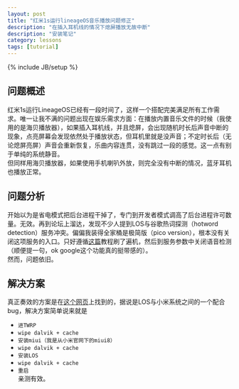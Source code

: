 ```yaml
---
layout: post
title: "红米1s运行lineageOS音乐播放问题修正"
description: "在插入耳机线的情况下熄屏播放无故中断"
description: "安装笔记"
category: lessons
tags: [tutorial]
---
```

{% include JB/setup %}

##  问题概述

  红米1s运行LineageOS已经有一段时间了，这样一个搭配完美满足所有工作需求。唯一让我不满的问题出现在娱乐需求方面：在播放内置音乐文件的时候（我使用的是海贝播放器），如果插入耳机线，并且熄屏，会出现随机时长后声音中断的现象，点亮屏幕会发现依然处于播放状态，但耳机里就是没声音；不定时长后（无论熄屏亮屏）声音会重新恢复，乐曲内容连贯，没有跳过一段的感觉。这一点有别于单纯的系统静音。  
  但同样用海贝播放器，如果使用手机喇叭外放，则完全没有中断的情况，蓝牙耳机也播放正常。
  
##  问题分析

  开始以为是省电模式把后台进程干掉了，专门到开发者模式调高了后台进程许可数量。无效。再到论坛上溜达，发现不少人提到LOS与谷歌热词探测（hotword detection）服务冲突。偏偏我装得全家桶是极简版（pico version），根本没有关闭这项服务的入口。只好遵循[这篇](http://www.lineageosdownloads.com/get-google-assistant-lineage-os/)教程刷了遍机，然后到服务参数中关闭语音检测（顺便提一句，ok google这个功能真的挺带感的）。  
  然而，问题依旧。
  
##  解决方案

  真正奏效的方案是在[这个网页](https://forum.xda-developers.com/mi-5/help/lineageos-14-1-problem-headphones-sound-t3633885)上找到的，据说是LOS与小米系统之间的一个配合bug，解决方案简单说来就是
  
* `进TWRP`
* `wipe dalvik + cache`
* `安装miui（我是从小米官网下的miui8）`
* `wipe dalvik + cache`
* `安装LOS`
* `wipe dalvik + cache`
* `重启`  
  亲测有效。